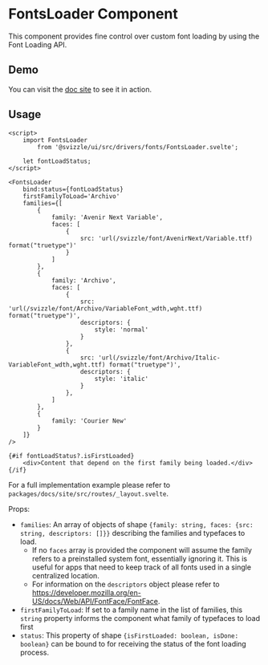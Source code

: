 # FontsLoader Component

This component provides fine control over custom font loading by using the Font
Loading API.

## Demo

You can visit the [doc site](https://nestauk.github.io/svizzle/) to see it in
action.

## Usage

```svelte
<script>
	import FontsLoader
		from '@svizzle/ui/src/drivers/fonts/FontsLoader.svelte';

	let fontLoadStatus;
</script>

<FontsLoader
	bind:status={fontLoadStatus}
	firstFamilyToLoad='Archivo'
	families={[
		{
			family: 'Avenir Next Variable',
			faces: [
				{
					src: 'url(/svizzle/font/AvenirNext/Variable.ttf) format("truetype")'
				}
			]
		},
		{
			family: 'Archivo',
			faces: [
				{
					src: 'url(/svizzle/font/Archivo/VariableFont_wdth,wght.ttf) format("truetype")',
					descriptors: {
						style: 'normal'
					}
				},
				{
					src: 'url(/svizzle/font/Archivo/Italic-VariableFont_wdth,wght.ttf) format("truetype")',
					descriptors: {
						style: 'italic'
					}
				},
			]		
		},
		{
			family: 'Courier New'
		}
	]}
/>

{#if fontLoadStatus?.isFirstLoaded}
	<div>Content that depend on the first family being loaded.</div>
{/if}
```

For a full implementation example please refer to
`packages/docs/site/src/routes/_layout.svelte`.

Props:
- `families`: An array of objects of shape `{family: string, faces: {src: string, descriptors: []}}` describing the families and typefaces to load.
  - If no `faces` array is provided the component will assume the family refers to a preinstalled system font, essentially ignoring it. This is useful for apps that need to keep track of all fonts used in a single centralized location.
  - For information on the `descriptors` object please refer to https://developer.mozilla.org/en-US/docs/Web/API/FontFace/FontFace. 
- `firstFamilyToLoad`: If set to a family name in the list of families, this `string` property informs the component what family of typefaces to load first
- `status`: This property of shape `{isFirstLoaded: boolean, isDone: boolean}` can be bound to for receiving the status of the font loading process.
